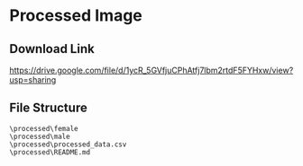 # Processed Image

## Download Link

https://drive.google.com/file/d/1ycR_5GVfjuCPhAtfj7lbm2rtdF5FYHxw/view?usp=sharing

## File Structure

```
\processed\female
\processed\male
\processed\processed_data.csv
\processed\README.md
```